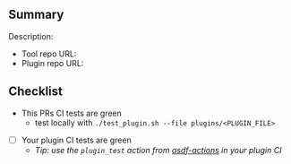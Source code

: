 ## Summary

Description: 

- Tool repo URL:
- Plugin repo URL: 

## Checklist

- This PRs CI tests are green
  - test locally with `./test_plugin.sh --file plugins/<PLUGIN_FILE>`
- [ ] Your plugin CI tests are green
  - _Tip: use the `plugin_test` action from [asdf-actions](https://github.com/asdf-vm/actions) in your plugin CI_

<!-- Thank you for contributing to asdf-plugins! -->
